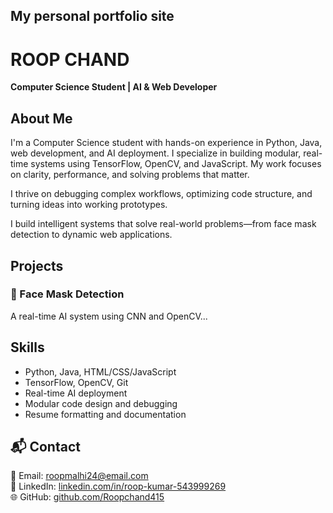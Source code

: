 ## My personal portfolio site
# ROOP CHAND
**Computer Science Student | AI & Web Developer**

## About Me

I'm a Computer Science student with hands-on experience in Python, Java, web development, and AI deployment. I specialize in building modular, real-time systems using TensorFlow, OpenCV, and JavaScript. My work focuses on clarity, performance, and solving problems that matter.

I thrive on debugging complex workflows, optimizing code structure, and turning ideas into working prototypes.

I build intelligent systems that solve real-world problems—from face mask detection to dynamic web applications. 

## Projects
### 🧠 Face Mask Detection
A real-time AI system using CNN and OpenCV...

## Skills

- Python, Java, HTML/CSS/JavaScript
- TensorFlow, OpenCV, Git
- Real-time AI deployment
- Modular code design and debugging
- Resume formatting and documentation


## 📬 Contact

📧 Email: [roopmalhi24@email.com](mailto:roopmalhi24@email.com)  
🔗 LinkedIn: [linkedin.com/in/roop-kumar-543999269](https://linkedin.com/in/roop-kumar-543999269)  
🌐 GitHub: [github.com/Roopchand415](https://github.com/Roopchand415)


